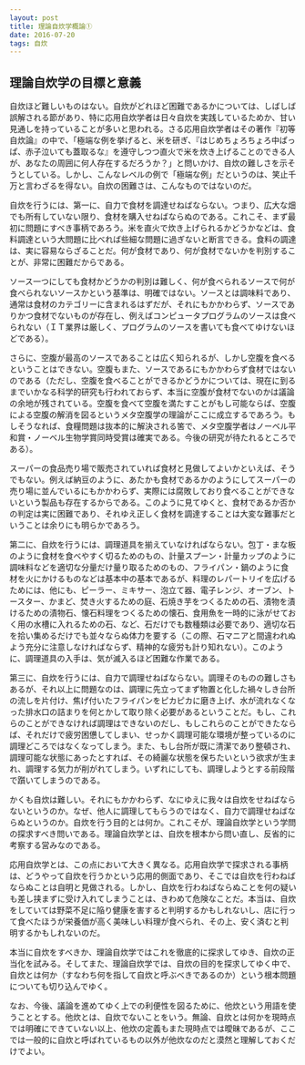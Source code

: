 ```yaml
---
layout: post
title: 理論自炊学概論①
date: 2016-07-20
tags: 自炊
---
```




## 理論自炊学の目標と意義


自炊ほど難しいものはない。自炊がどれほど困難であるかについては、しばしば誤解される節があり、特に応用自炊学者は日々自炊を実践しているためか、甘い見通しを持っていることが多いと思われる。さる応用自炊学者はその著作『初等自炊論』の中で、「極端な例を挙げると、米を研ぎ、『はじめちょろちょろ中ぱっぱ、赤子泣いても蓋取るな』を遵守しつつ直火で米を炊き上げることのできる人が、あなたの周囲に何人存在するだろうか？」と問いかけ、自炊の難しさを示そうとしている。しかし、こんなレベルの例で「極端な例」だというのは、笑止千万と言わざるを得ない。自炊の困難さは、こんなものではないのだ。

自炊を行うには、第一に、自力で食材を調達せねばならない。つまり、広大な畑でも所有していない限り、食材を購入せねばならぬのである。これこそ、まず最初に問題にすべき事柄であろう。米を直火で炊き上げられるかどうかなどは、食料調達という大問題に比べれば些細な問題に過ぎないと断言できる。食料の調達は、実に容易ならざることだ。何が食材であり、何が食材でないかを判別することが、非常に困難だからである。

ソース一つにしても食材かどうかの判別は難しく、何が食べられるソースで何が食べられないソースかという基準は、明確ではない。ソースとは調味料であり、通常は食材のカテゴリーに含まれるはずだが、それにもかかわらず、ソースでありかつ食材でないものが存在し、例えばコンピュータプログラムのソースは食べられない（ＩＴ業界は厳しく、プログラムのソースを書いても食べてゆけないほどである）。

さらに、空腹が最高のソースであることは広く知られるが、しかし空腹を食べるということはできない。空腹もまた、ソースであるにもかかわらず食材ではないのである（ただし、空腹を食べることができるかどうかについては、現在に到るまでいかなる科学的研究も行われておらず、本当に空腹が食材でないのかは議論の余地が残されている。空腹を食べて空腹を満たすことがもし可能ならば、空腹による空腹の解消を図るというメタ空腹学の理論がここに成立するであろう。もしそうなれば、食糧問題は抜本的に解決される筈で、メタ空腹学者はノーベル平和賞・ノーベル生物学賞同時受賞は確実である。今後の研究が待たれるところである）。

スーパーの食品売り場で販売されていれば食材と見做してよいかといえば、そうでもない。例えば納豆のように、あたかも食材であるかのようにしてスーパーの売り場に並んでいるにもかかわらず、実際には腐敗しており食べることができないという製品も存在するからである。このように見てゆくと、食材であるか否かの判定は実に困難であり、それゆえ正しく食材を調達することは大変な難事だということは余りにも明らかであろう。

第二に、自炊を行うには、調理道具を揃えていなければならない。包丁・まな板のように食材を食べやすく切るためのもの、計量スプーン・計量カップのように調味料などを適切な分量だけ量り取るためのもの、フライパン・鍋のように食材を火にかけるものなどは基本中の基本であるが、料理のレパートリイを広げるためには、他にも、ピーラー、ミキサー、泡立て器、電子レンジ、オーブン、トースター、かまど、焚き火するための庭、石焼き芋をつくるための石、漬物を漬けるための漬物石、懐石料理をつくるための懐石、食用魚を一時的に泳がせておく用の水槽に入れるための石、など、石だけでも数種類は必要であり、適切な石を拾い集めるだけでも並々ならぬ体力を要する（この際、石マニアと間違われぬよう充分に注意しなければならず、精神的な疲労も計り知れない）。このように、調理道具の入手は、気が滅入るほど困難な作業である。

第三に、自炊を行うには、自力で調理せねばならない。調理そのものの難しさもあるが、それ以上に問題なのは、調理に先立ってまず物置と化した禍々しき台所の流しを片付け、焦げ付いたフライパンをピカピカに磨き上げ、水が流れなくなった排水口の詰まりを何とかして取り除く必要があるということだ。もし、これらのことができなければ調理はできないのだし、もしこれらのことができたならば、それだけで疲労困憊してしまい、せっかく調理可能な環境が整っているのに調理どころではなくなってしまう。また、もし台所が既に清潔であり整頓され、調理可能な状態にあったとすれば、その綺麗な状態を保ちたいという欲求が生まれ、調理する気力が削がれてしまう。いずれにしても、調理しようとする前段階で躓いてしまうのである。

かくも自炊は難しい。それにもかかわらず、なにゆえに我々は自炊をせねばならないというのか。なぜ、他人に調理してもらうのではなく、自力で調理せねばならぬというのか。自炊を行う目的とは何か。これこそが、理論自炊学という学問の探求すべき問いである。理論自炊学とは、自炊を根本から問い直し、反省的に考察する営みなのである。

応用自炊学とは、この点において大きく異なる。応用自炊学で探求される事柄は、どうやって自炊を行うかという応用的側面であり、そこでは自炊を行わねばならぬことは自明と見做される。しかし、自炊を行わねばならぬことを何の疑いも差し挟まずに受け入れてしまうことは、きわめて危険なことだ。本当は、自炊をしていては野菜不足に陥り健康を害すると判明するかもしれないし、店に行って食べたほうが栄養価が高く美味しい料理が食べられ、その上、安く済むと判明するかもしれないのだ。

本当に自炊をすべきか、理論自炊学ではこれを徹底的に探求してゆき、自炊の正当化を試みる。そしてまた、理論自炊学では、自炊の目的を探求してゆく中で、自炊とは何か（すなわち何を指して自炊と呼ぶべきであるのか）という根本問題についても切り込んでゆく。

なお、今後、議論を進めてゆく上での利便性を図るために、他炊という用語を使うこととする。他炊とは、自炊でないことをいう。無論、自炊とは何かを現時点では明確にできていない以上、他炊の定義もまた現時点では曖昧であるが、ここでは一般的に自炊と呼ばれているもの以外が他炊なのだと漠然と理解しておくだけでよい。

